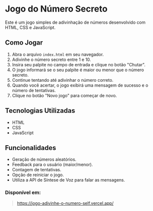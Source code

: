 # Jogo do Número Secreto

Este é um jogo simples de adivinhação de números desenvolvido com HTML, CSS e JavaScript.

## Como Jogar

1.  Abra o arquivo `index.html` em seu navegador.
2.  Adivinhe o número secreto entre 1 e 10.
3.  Insira seu palpite no campo de entrada e clique no botão "Chutar".
4.  O jogo informará se o seu palpite é maior ou menor que o número secreto.
5.  Continue tentando até adivinhar o número correto.
6.  Quando você acertar, o jogo exibirá uma mensagem de sucesso e o número de tentativas.
7.  Clique no botão "Novo jogo" para começar de novo.

## Tecnologias Utilizadas

*   HTML
*   CSS
*   JavaScript

## Funcionalidades

*   Geração de números aleatórios.
*   Feedback para o usuário (maior/menor).
*   Contagem de tentativas.
*   Opção de reiniciar o jogo.
*   Utiliza a API de Síntese de Voz para falar as mensagens.

### Disponível em:
> https://jogo-adivinhe-o-numero-self.vercel.app/